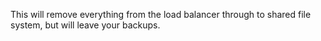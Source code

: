 
This will remove everything from the load balancer through to shared file system, but will leave your backups.
